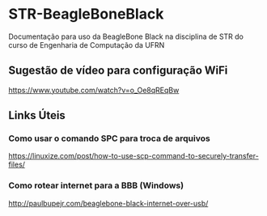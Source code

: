 # STR-BeagleBoneBlack
Documentação para uso da BeagleBone Black na disciplina de STR do curso de Engenharia de Computação da UFRN 

## Sugestão de vídeo para configuração WiFi
https://www.youtube.com/watch?v=o_Oe8qREqBw

## Links Úteis
### Como usar o comando SPC para troca de arquivos
https://linuxize.com/post/how-to-use-scp-command-to-securely-transfer-files/

### Como rotear internet para a BBB (Windows)
http://paulbupejr.com/beaglebone-black-internet-over-usb/
